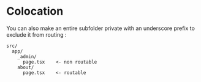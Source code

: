 <!-- .slide: class="two-column with-code" -->

# Colocation

You can also make an entire subfolder private with an underscore prefix to exclude it from routing :

```
src/
  app/
    _admin/
      page.tsx    <- non routable
    about/
      page.tsx    <- routable
```
